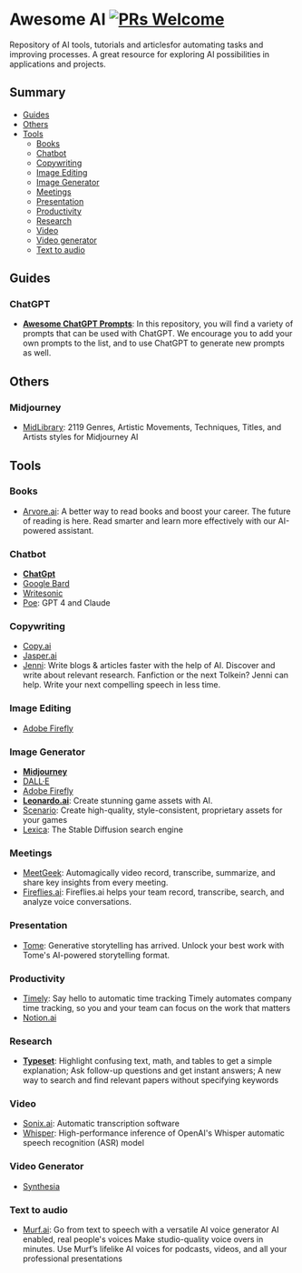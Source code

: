 # Awesome AI [![PRs Welcome](https://img.shields.io/badge/PRs-welcome-brightgreen.svg?style=flat-square)](https://makeapullrequest.com)

Repository of AI tools, tutorials and articlesfor automating tasks and improving processes. A great resource for exploring AI possibilities in applications and projects.

## Summary

- [Guides](#guides)
- [Others](#others)
- [Tools](#tools)
  - [Books](#books)
  - [Chatbot](#chatbot)
  - [Copywriting](#copywriting)
  - [Image Editing](#image-editing)
  - [Image Generator](#image-generator)
  - [Meetings](#meetings)
  - [Presentation](#presentation)
  - [Productivity](#productivity)
  - [Research](#research)
  - [Video](#video)
  - [Video generator](#video-generator)
  - [Text to audio](#text-to-audio)


## Guides

### ChatGPT

- [**Awesome ChatGPT Prompts**](https://github.com/f/awesome-chatgpt-prompts): In this repository, you will find a variety of prompts that can be used with ChatGPT. We encourage you to add your own prompts to the list, and to use ChatGPT to generate new prompts as well.

## Others

### Midjourney

- [MidLibrary](https://www.midlibrary.io/): 2119 Genres, Artistic Movements, Techniques, Titles, and Artists styles for Midjourney AI

## Tools

### Books

- [Arvore.ai](https://arvore.ai/): A better way to read books and boost your career. The future of reading is here. Read smarter and learn more effectively with our AI-powered assistant.

### Chatbot

- [**ChatGpt**](https://chat.openai.com/chat)
- [Google Bard](https://bard.google.com/)
- [Writesonic](https://writesonic.com/chat)
- [Poe](https://poe.com/): GPT 4 and Claude

### Copywriting

- [Copy.ai](https://www.copy.ai/)
- [Jasper.ai](https://www.jasper.ai/)
- [Jenni](https://jenni.ai/): Write blogs & articles faster with the help of AI. Discover and write about relevant research. Fanfiction or the next Tolkein? Jenni can help. Write your next compelling speech in less time.

### Image Editing

- [Adobe Firefly](https://www.adobe.com/sensei/generative-ai/firefly.html)

### Image Generator

- [**Midjourney**](https://www.midjourney.com)
- [DALL·E](https://openai.com/product/dall-e-2)
- [Adobe Firefly](https://www.adobe.com/sensei/generative-ai/firefly.html)
- [**Leonardo.ai**](https://leonardo.ai/): Create stunning game assets with AI.
- [Scenario](https://www.scenario.com/): Create high-quality, style-consistent, proprietary assets for your games
- [Lexica](https://lexica.art/): The Stable Diffusion search engine

### Meetings

- [MeetGeek](https://meetgeek.ai/): Automagically video record, transcribe, summarize, and share key insights from every meeting.
- [Fireflies.ai](https://fireflies.ai/): Fireflies.ai helps your team record, transcribe, search, and analyze voice conversations.

### Presentation

- [Tome](https://beta.tome.app/): Generative storytelling has arrived. Unlock your best work with Tome's AI-powered storytelling format.

### Productivity

- [Timely](https://timelyapp.com/): Say hello to automatic time tracking Timely automates company time tracking, so you and your team can focus on the work that matters
- [Notion.ai](https://www.notion.so/help/guides/using-notion-ai)


### Research

- [**Typeset**](https://typeset.io/?utm_source=Ads&utm_medium=Twitter&utm_campaign=Follow): Highlight confusing text, math, and tables to get a simple explanation; Ask follow-up questions and get instant answers; A new way to search and find relevant papers without specifying keywords

### Video

- [Sonix.ai](https://sonix.ai/): Automatic transcription software
- [Whisper](https://github.com/ggerganov/whisper.cpp): High-performance inference of OpenAI's Whisper automatic speech recognition (ASR) model

### Video Generator

- [Synthesia](https://www.synthesia.io/)

### Text to audio

- [Murf.ai](https://murf.ai/): Go from text to speech with a versatile AI voice generator AI enabled, real people's voices Make studio-quality voice overs in minutes. Use Murf’s lifelike AI voices for podcasts, videos, and all your professional presentations
